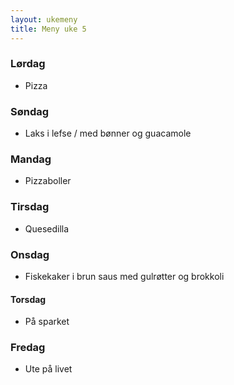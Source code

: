 ```yaml
---
layout: ukemeny
title: Meny uke 5
---
```


### Lørdag

- Pizza

### Søndag

- Laks i lefse / med bønner og guacamole

### Mandag

- Pizzaboller

### Tirsdag

- Quesedilla

### Onsdag

- Fiskekaker i brun saus med gulrøtter og brokkoli

#### Torsdag

- På sparket

### Fredag

- Ute på livet
